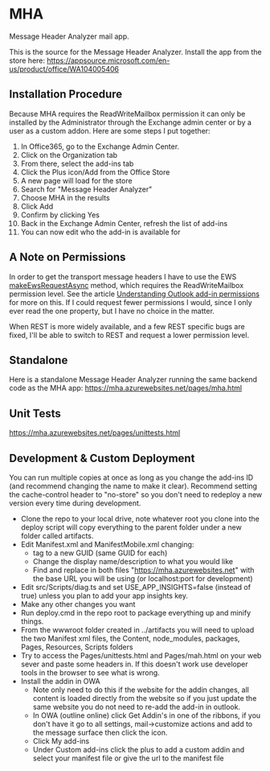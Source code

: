 # MHA
Message Header Analyzer mail app.

This is the source for the Message Header Analyzer. Install the app from the store here:
https://appsource.microsoft.com/en-us/product/office/WA104005406

## Installation Procedure
Because MHA requires the ReadWriteMailbox permission it can only be installed by the Administrator through the Exchange admin center or by a user as a custom addon. Here are some steps I put together:
1. In Office365, go to the Exchange Admin Center.
2. Click on the Organization tab
3. From there, select the add-ins tab
4. Click the Plus icon/Add from the Office Store
5. A new page will load for the store
6. Search for "Message Header Analyzer"
7. Choose MHA in the results
8. Click Add
9. Confirm by clicking Yes
10. Back in the Exchange Admin Center, refresh the list of add-ins
11. You can now edit who the add-in is available for

## A Note on Permissions
In order to get the transport message headers I have to use the EWS [makeEwsRequestAsync](https://dev.office.com/reference/add-ins/outlook/1.5/Office.context.mailbox?product=outlook&version=v1.5#makeewsrequestasyncdata-callback-usercontext) method, which requires the ReadWriteMailbox permission level. See the article [Understanding Outlook add-in permissions](https://dev.office.com/docs/add-ins/outlook/understanding-outlook-add-in-permissions) for more on this. If I could request fewer permissions I would, since I only ever read the one property, but I have no choice in the matter.

When REST is more widely available, and a few REST specific bugs are fixed, I'll be able to switch to REST and request a lower permission level.

## Standalone
Here is a standalone Message Header Analyzer running the same backend code as the MHA app:
https://mha.azurewebsites.net/pages/mha.html

## Unit Tests
https://mha.azurewebsites.net/pages/unittests.html

## Development & Custom Deployment
You can run multiple copies at once as long as you change the add-ins ID (and recommend changing the name to make it clear).  Recommend setting the cache-control header to "no-store" so you don't need to redeploy a new version every time during development.

- Clone the repo to your local drive, note whatever root you clone into the deploy script will copy everything to the parent folder under a new folder called artifacts.
- Edit Manifest.xml and ManifestMobile.xml changing:
	- <id> tag to a new GUID (same GUID for each)
	- Change the display name/description to what you would like 
	- Find and replace in both files "https://mha.azurewebsites.net" with the base URL you will be using (or localhost:port for development)
- Edit src/Scripts/diag.ts and set USE_APP_INSIGHTS=false (instead of true) unless you plan to add your app insights key.
- Make any other changes you want
- Run deploy.cmd in the repo root to package everything up and minify things.
- From the wwwroot folder created in ../artifacts  you will need to upload the two Manifest xml files, the Content, node_modules, packages, Pages, Resources, Scripts folders
- Try to access the Pages/unittests.html and Pages/mah.html on your web sever and paste some headers in. If this doesn't work use developer tools in the browser to see what is wrong.
- Install the addin in OWA
	- Note only need to do this if the website for the addin changes, all content is loaded directly from the website so if you just update the same website you do not need to re-add the add-in in outlook.
	- In OWA (outline online) click Get Addin's in one of the ribbons, if you don't have it go to all settings, mail->customize actions and add to the message surface then click the icon.
	- Click My add-ins
	- Under Custom add-ins click the plus to add a custom addin and select your manifest file or give the url to the manifest file
